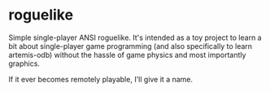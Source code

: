 # roguelike
Simple single-player ANSI roguelike. It's intended as a toy project to learn a bit about single-player game programming
(and also specifically to learn artemis-odb) without the hassle of game physics and most importantly graphics.

If it ever becomes remotely playable, I'll give it a name.